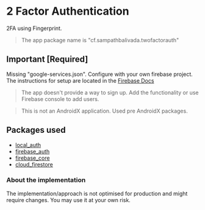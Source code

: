 # 2 Factor Authentication

2FA using Fingerprint.
> The app package name is "cf.sampathbalivada.twofactorauth"

## Important [Required]
Missing "google-services.json". Configure with your own firebase project.
The instructions for setup are located in the [Firebase Docs](https://firebase.google.com/docs/flutter/setup)

> The app doesn't provide a way to sign up. Add the functionality or use Firebase console to add users.

> This is not an AndroidX application. Used pre AndroidX packages.

## Packages used
* [local_auth](https://pub.dartlang.org/packages/local_auth)
* [firebase_auth](https://pub.dartlang.org/packages/firebase_auth)
* [firebase_core](https://pub.dartlang.org/packages/firebase_core)
* [cloud_firestore](https://pub.dartlang.org/packages/cloud_firestore)

### About the implementation
The implementation/approach is not optimised for production and might require changes. You may use it at your own risk.
